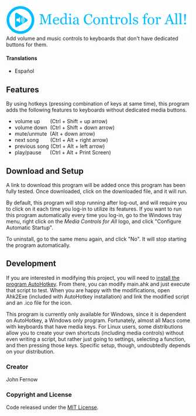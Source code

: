 ![](images/media_controls_for_all_full_logo.png)
Add volume and music controls to keyboards that don't have dedicated buttons for them.

#### Translations
* Español

## Features
By using hotkeys (pressing combination of keys at same time), this program adds the following features to keyboards without dedicated media buttons.
* volume up &nbsp;&nbsp;&nbsp;&nbsp;&nbsp; (Ctrl + Shift + up arrow)
* volume down &nbsp;(Ctrl + Shift + down arrow)
* mute/unmute &nbsp;(Alt + down arrow)
* next song &nbsp;&nbsp;&nbsp;&nbsp;&nbsp;&nbsp;&nbsp;(Ctrl + Alt + right arrow)
* previous song (Ctrl + Alt + left arrow)
* play/pause &nbsp;&nbsp;&nbsp;&nbsp;&nbsp;(Ctrl + Alt + Print Screen)

## Download and Setup
<!---
Add link to YouTube video of me showing how to download and setup this program
-->
A link to download this program will be added once this program has been fully
tested. Once downloaded, click on the downloaded file, and it will run.  

<!---
Add animated SVG of showing how to do this
-->

By default, this program will stop running after log-out, and will require you
to click on it each time you log-in to utilize its features. If you want to run
this program automatically every time you log-in, go to the Windows tray menu,
right click on the *Media Controls for All* logo, and click "Configure Automatic
Startup".  

<!---
Add animated SVG of showing how to do this
-->

To uninstall, go to the same menu again, and click "No". It will stop starting
the program automatically.  

## Development
If you are interested in modifying this project, you will need to [install the
program AutoHotkey](https://www.autohotkey.com/). From there, you can modify
main.ahk and just execute that script to test. When you are happy with the
modifications, open Ahk2Exe (included with AutoHotkey installation) and link the
modified script and an .ico file for the icon.  

This program is currently only available for Windows, since it is dependent on
AutoHotkey, a Windows only program. Fortunately, almost all Macs come with
keyboards that have media keys. For Linux users, some distributions allow you
to create your own shortcuts (including media controls) without even writing a
script, but rather just going to settings, selecting a function, and then
pressing those keys. Specific setup, though, undoubtedly depends on your
distribution.

<!---
Add link to YouTube video of me showing how to do it on Ubuntu.
-->

### Creator
John Fernow
<!---
Add link to website, GitLab, GitHub, Twitter, Instagram, and YouTube channel.
-->

### Copyright and License
Code released under the [MIT License](LICENSE).
